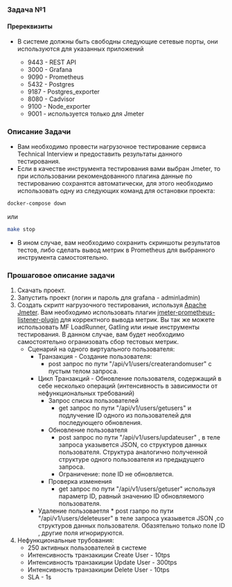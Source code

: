 
### Задача №1

#### Пререквизиты
* В системе должны быть свободны следующие сетевые порты, они используются для указанных приложений

    * 9443 - REST API
    * 3000 - Grafana
    * 9090 - Prometheus
    * 5432 - Postgres
    * 9187 - Postgres_exporter
    * 8080 - Cadvisor
    * 9100 - Node_exporter
    * 9001 - используется только для Jmeter 

### Описание Задачи

* Вам необходимо провести нагрузочное тестирование сервиса Technical Interview и предоставить результаты данного тестирования.
* Если в качестве инструмента тестирования вами выбран Jmeter, то при использовании рекомендованного плагина данные по тестированию сохранятся автоматически, для этого необходимо использовать одну из следующих команд для остановки проекта:
``` sh
docker-compose down 
```
или
``` sh
make stop
```
* В ином случае, вам необходимо сохранить скриншоты результатов тестов, либо сделать вывод метрик в Prometheus для выбранного инструмента самостоятельно.

### Прошаговое описание задачи
1. Скачать проект.
2. Запустить проект (логин и пароль для grafana  - admin\admin)
3. Создать скрипт нагрузочного тестирования, используя  [Apache Jmeter](https://apache-mirror.rbc.ru/pub/apache//jmeter/binaries/apache-jmeter-5.4.1.tgz). Вам необходимо использовать плагин [jmeter-prometheus-listener-plugin](https://github.com/kolesnikovm/jmeter-prometheus-listener/releases/download/2.0.2/jmeter-prometheus-listener-plugin-2.0.2.jar) для корректного вывода метрик. Вы так же можете использовать MF LoadRunner, Gatling или иные инструменты тестирования. В данном случае, вам будет необходимо самостоятельно огранизовать сбор тестовых метрик.
    * Сценарий на одного виртуального пользователя:
        * Транзакция  - Создание пользователя:
            * post запрос по пути "/api/v1/users/createrandomuser" с пустым телом запроса.
        * Цикл Транзакций - Обновление пользователя, содержащий в себе несколько операций (интенсивность в зависимости от нефункциональных требований)
            * Запрос списка пользователей
                * get запрос по пути "/api/v1/users/getusers" и подлучение ID одного из пользователей для последующего обновления.
            * Обновление пользователя
                * post запрос по пути  "/api/v1/users/updateuser" , в теле запроса указывется JSON, со структуров данных пользователя. Структура аналогично полученной структуре одного пользователя из предыдущего запроса. 
                * Ограничение: поле ID не обновляется.
            * Проверка изменения
                * get запрос по пути "/api/v1/users/getuser" используя параметр  ID, равный значению ID обновляемого пользователя.
        * Удаление пользоваетля
                * post rзапро по пути "/api/v1/users/deleteuser" в теле запроса указывется JSON ,со структуров данных пользователя. Обазятельно только поле ID , другие поля игнорируются.
4. Нефункциональные трубования:
    * 250 активных пользователей в системе
    * Интенсивность транзакиции Create User - 10tps 
    * Интенсивность транзакиции Update User - 300tps
    * Интенсивность транзакиции Delete User - 10tps
    * SLA - 1s